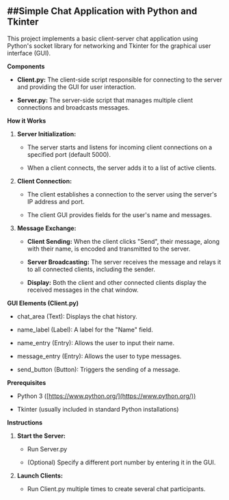 ##**Simple Chat Application with Python and Tkinter**
-----------------------------------------------

This project implements a basic client-server chat application using Python's socket library for networking and Tkinter for the graphical user interface (GUI).

**Components**

*   **Client.py:** The client-side script responsible for connecting to the server and providing the GUI for user interaction.
    
*   **Server.py:** The server-side script that manages multiple client connections and broadcasts messages.
    

**How it Works**

1.  **Server Initialization:**
    
    *   The server starts and listens for incoming client connections on a specified port (default 5000).
        
    *   When a client connects, the server adds it to a list of active clients.
        
2.  **Client Connection:**
    
    *   The client establishes a connection to the server using the server's IP address and port.
        
    *   The client GUI provides fields for the user's name and messages.
        
3.  **Message Exchange:**
    
    *   **Client Sending:** When the client clicks "Send", their message, along with their name, is encoded and transmitted to the server.
        
    *   **Server Broadcasting:** The server receives the message and relays it to all connected clients, including the sender.
        
    *   **Display:** Both the client and other connected clients display the received messages in the chat window.
        

**GUI Elements (Client.py)**

*   chat\_area (Text): Displays the chat history.
    
*   name\_label (Label): A label for the "Name" field.
    
*   name\_entry (Entry): Allows the user to input their name.
    
*   message\_entry (Entry): Allows the user to type messages.
    
*   send\_button (Button): Triggers the sending of a message.
    

**Prerequisites**

*   Python 3 ([https://www.python.org/](https://www.python.org/))
    
*   Tkinter (usually included in standard Python installations)
    

**Instructions**

1.  **Start the Server:**
    
    *   Run Server.py
        
    *   (Optional) Specify a different port number by entering it in the GUI.
        
2.  **Launch Clients:**
    
    *   Run Client.py multiple times to create several chat participants.
        
